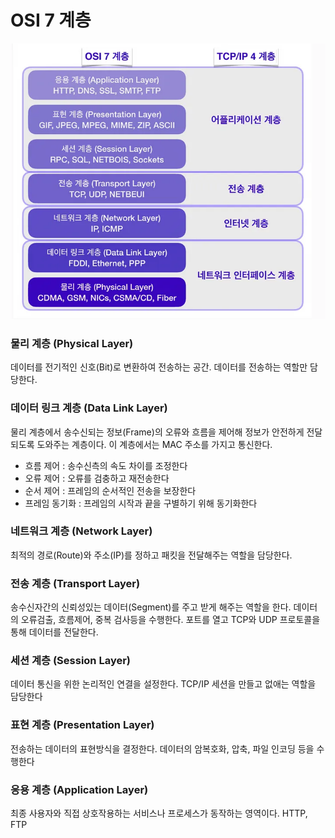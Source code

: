 # OSI 7 계층
![network_layer](./img/network_layer.png)

### 물리 계층 (Physical Layer)
데이터를 전기적인 신호(Bit)로 변환하여 전송하는 공간. 데이터를 전송하는 역할만 담당한다.

### 데이터 링크 계층 (Data Link Layer)
물리 계층에서 송수신되는 정보(Frame)의 오류와 흐름을 제어해 정보가 안전하게 전달되도록 도와주는 계층이다. 이 계층에서는 MAC 주소를 가지고 통신한다.
- 흐름 제어 : 송수신측의 속도 차이를 조정한다
- 오류 제어 : 오류를 검충하고 재전송한다
- 순서 제어 : 프레임의 순서적인 전송을 보장한다
- 프레임 동기화 : 프레임의 시작과 끝을 구별하기 위해 동기화한다

### 네트워크 계층 (Network Layer)
최적의 경로(Route)와 주소(IP)를 정하고 패킷을 전달해주는 역할을 담당한다. 

### 전송 계층 (Transport Layer)
송수신자간의 신뢰성있는 데이터(Segment)를 주고 받게 해주는 역할을 한다. 데이터의 오류검출, 흐름제어, 중복 검사등을 수행한다. 포트를 열고 TCP와 UDP 프로토콜을 통해 데이터를 전달한다.

### 세션 계층 (Session Layer)
데이터 통신을 위한 논리적인 연결을 설정한다. TCP/IP 세션을 만들고 없애는 역할을 담당한다

### 표현 계층 (Presentation Layer)
전송하는 데이터의 표현방식을 결정한다. 데이터의 암복호화, 압축, 파일 인코딩 등을 수행한다

### 응용 계층 (Application Layer)
최종 사용자와 직접 상호작용하는 서비스나 프로세스가 동작하는 영역이다. HTTP, FTP
